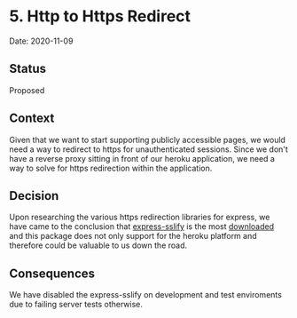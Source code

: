 # 5. Http to Https Redirect

Date: 2020-11-09

## Status

Proposed

## Context
Given that we want to start supporting publicly accessible pages, we would need a way to redirect to https for unauthenticated sessions.
Since we don't have a reverse proxy sitting in front of our heroku application, we need a way to solve for https redirection within the application.


## Decision
Upon researching the various https redirection libraries for express, we have came to the conclusion that [express-sslify](https://github.com/florianheinemann/express-sslify) is the most [downloaded](https://www.npmtrends.com/express-sslify-vs-express-force-ssl-vs-heroku-ssl-redirect-vs-express-enforces-ssl-vs-express-https-redirect) and this package does not only support for the heroku platform and therefore could be valuable to us down the road.
 

## Consequences
We have disabled the express-sslify on development and test enviroments due to failing server tests otherwise.